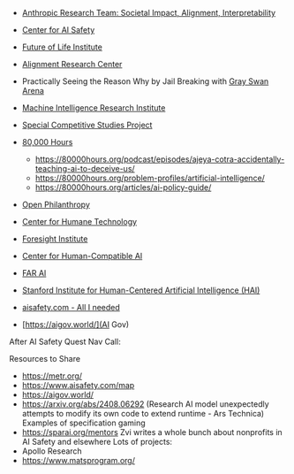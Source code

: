 * [Anthropic Research Team: Societal Impact, Alignment, Interpretability](https://www.anthropic.com/research)
* [Center for AI Safety](https://www.safe.ai/careers)
* [Future of Life Institute](https://futureoflife.org/)
* [Alignment Research Center](https://www.alignment.org/)
* Practically Seeing the Reason Why by Jail Breaking with [Gray Swan Arena](https://app.grayswan.ai/arena)
* [Machine Intelligence Research Institute](https://intelligence.org/get-involved/)
* [Special Competitive Studies Project](https://www.scsp.ai/)
* [80,000 Hours](https://80000hours.org)
  * https://80000hours.org/podcast/episodes/ajeya-cotra-accidentally-teaching-ai-to-deceive-us/
  * https://80000hours.org/problem-profiles/artificial-intelligence/
  * https://80000hours.org/articles/ai-policy-guide/
* [Open Philanthropy](https://www.openphilanthropy.org/)
* [Center for Humane Technology](https://www.humanetech.com/)
* [Foresight Institute](https://foresight.org/technologies/secure-ai/)
* [Center for Human-Compatible AI](https://humancompatible.ai/about/)
* [FAR AI](https://www.youtube.com/@FARAIResearch/videos)
* [Stanford Institute for Human-Centered Artificial Intelligence (HAI)](https://hai.stanford.edu/)

* [aisafety.com - All I needed](https://www.aisafety.com/map)
* [https://aigov.world/](AI Gov)

After AI Safety Quest Nav Call:

Resources to Share
* https://metr.org/ 
* https://www.aisafety.com/map 
* https://aigov.world/
* https://arxiv.org/abs/2408.06292  (Research AI model unexpectedly attempts to modify its own code to extend runtime - Ars Technica)
Examples of specification gaming
* https://sparai.org/mentors 
Zvi writes a whole bunch about nonprofits in AI Safety and elsewhere
Lots of projects:
* Apollo Research
* https://www.matsprogram.org/ 
